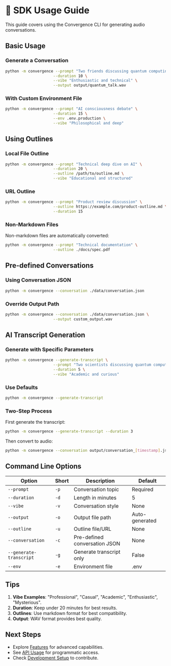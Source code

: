 # 🎯 SDK Usage Guide

This guide covers using the Convergence CLI for generating audio conversations.

## Basic Usage

### Generate a Conversation

```bash
python -m convergence --prompt "Two friends discussing quantum computing" \
                     --duration 10 \
                     --vibe "Enthusiastic and technical" \
                     --output output/quantum_talk.wav
```

### With Custom Environment File

```bash
python -m convergence --prompt "AI consciousness debate" \
                     --duration 15 \
                     --env .env.production \
                     --vibe "Philosophical and deep"
```

## Using Outlines

### Local File Outline

```bash
python -m convergence --prompt "Technical deep dive on AI" \
                     --duration 20 \
                     --outline /path/to/outline.md \
                     --vibe "Educational and structured"
```

### URL Outline

```bash
python -m convergence --prompt "Product review discussion" \
                     --outline https://example.com/product-outline.md \
                     --duration 15
```

### Non-Markdown Files

Non-markdown files are automatically converted:

```bash
python -m convergence --prompt "Technical documentation" \
                     --outline ./docs/spec.pdf
```

## Pre-defined Conversations

### Using Conversation JSON

```bash
python -m convergence --conversation ./data/conversation.json
```

### Override Output Path

```bash
python -m convergence --conversation ./data/conversation.json \
                     --output custom_output.wav
```

## AI Transcript Generation

### Generate with Specific Parameters

```bash
python -m convergence --generate-transcript \
                     --prompt "Two scientists discussing quantum computing" \
                     --duration 5 \
                     --vibe "Academic and curious"
```

### Use Defaults

```bash
python -m convergence --generate-transcript
```

### Two-Step Process

First generate the transcript:
```bash
python -m convergence --generate-transcript --duration 3
```

Then convert to audio:
```bash
python -m convergence --conversation output/conversation_[timestamp].json
```

## Command Line Options

| Option | Short | Description | Default |
|--------|-------|-------------|---------|
| `--prompt` | `-p` | Conversation topic | Required |
| `--duration` | `-d` | Length in minutes | 5 |
| `--vibe` | `-v` | Conversation style | None |
| `--output` | `-o` | Output file path | Auto-generated |
| `--outline` | `-u` | Outline file/URL | None |
| `--conversation` | `-c` | Pre-defined conversation JSON | None |
| `--generate-transcript` | `-g` | Generate transcript only | False |
| `--env` | `-e` | Environment file | .env |

## Tips

1. **Vibe Examples**: "Professional", "Casual", "Academic", "Enthusiastic", "Mysterious".
2. **Duration**: Keep under 20 minutes for best results.
3. **Outlines**: Use markdown format for best compatibility.
4. **Output**: WAV format provides best quality.

## Next Steps

- Explore [Features](FEATURES.md) for advanced capabilities.
- See [API Usage](API_USAGE.md) for programmatic access.
- Check [Development Setup](DEV_SETUP.md) to contribute.